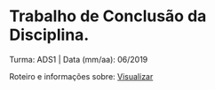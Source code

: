 # Trabalho de Conclusão da Disciplina.

Turma: ADS1 | Data (mm/aa): 06/2019

Roteiro e informações sobre: [Visualizar](https://github.com/guinhx/tcd/blob/master/roteiro.pdf)

